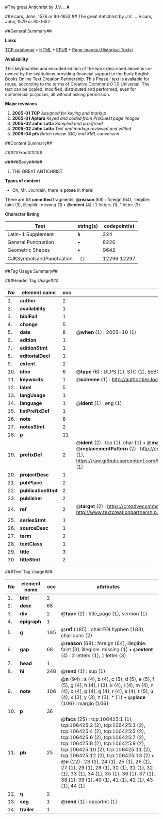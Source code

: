 #The great Antichrist by J.V. ...#

##Vicars, John, 1579 or 80-1652.##
The great Antichrist by J.V. ...
Vicars, John, 1579 or 80-1652.

##General Summary##

**Links**

[TCP catalogue](http://www.ota.ox.ac.uk/tcp/)  • 
[HTML](http://tei.it.ox.ac.uk/tcp/Texts-HTML/free/A64/A64899.html)  • 
[EPUB](http://tei.it.ox.ac.uk/tcp/Texts-EPUB/free/A64/A64899.epub) • 
[Page images (Historical Texts)](https://data.historicaltexts.jisc.ac.uk/view?pubId=eebo-17356524e&pageId=eebo-17356524e-106425-1)

**Availability**

This keyboarded and encoded edition of the
	       work described above is co-owned by the institutions
	       providing financial support to the Early English Books
	       Online Text Creation Partnership. This Phase I text is
	       available for reuse, according to the terms of Creative
	       Commons 0 1.0 Universal. The text can be copied,
	       modified, distributed and performed, even for
	       commercial purposes, all without asking permission.

**Major revisions**

1. __2005-01__ __TCP__ *Assigned for keying and markup*
1. __2005-01__ __Aptara__ *Keyed and coded from ProQuest page images*
1. __2005-02__ __John Latta__ *Sampled and proofread*
1. __2005-02__ __John Latta__ *Text and markup reviewed and edited*
1. __2005-04__ __pfs__ *Batch review (QC) and XML conversion*

##Content Summary##

#####Front#####

#####Body#####

1. THE GREAT
ANTICHRIST.

**Types of content**

  * Oh, Mr. Jourdain, there is **prose** in there!

There are 68 **ommitted** fragments! 
 @__reason__ (68) : foreign (64), illegible: faint (3), illegible: missing (1)  •  @__extent__ (4) : 2 letters (1), 1 letter (3)

**Character listing**


|Text|string(s)|codepoint(s)|
|---|---|---|
|Latin-1 Supplement|à|224|
|General Punctuation|•|8226|
|Geometric Shapes|▪|9642|
|CJKSymbolsandPunctuation|〈〉|12296 12297|

##Tag Usage Summary##

###Header Tag Usage###

|No|element name|occ|attributes|
|---|---|---|---|
|1.|__author__|2||
|2.|__availability__|1||
|3.|__biblFull__|1||
|4.|__change__|5||
|5.|__date__|8| @__when__ (1) : 2005-10 (1)|
|6.|__edition__|1||
|7.|__editionStmt__|1||
|8.|__editorialDecl__|1||
|9.|__extent__|2||
|10.|__idno__|6| @__type__ (6) : DLPS (1), STC (2), EEBO-CITATION (1), OCLC (1), VID (1)|
|11.|__keywords__|1| @__scheme__ (1) : http://authorities.loc.gov/ (1)|
|12.|__label__|5||
|13.|__langUsage__|1||
|14.|__language__|1| @__ident__ (1) : eng (1)|
|15.|__listPrefixDef__|1||
|16.|__note__|8||
|17.|__notesStmt__|2||
|18.|__p__|11||
|19.|__prefixDef__|2| @__ident__ (2) : tcp (1), char (1)  •  @__matchPattern__ (2) : ([0-9\-]+):([0-9IVX]+) (1), (.+) (1)  •  @__replacementPattern__ (2) : http://eebo.chadwyck.com/downloadtiff?vid=$1&page=$2 (1), https://raw.githubusercontent.com/textcreationpartnership/Texts/master/tcpchars.xml#$1 (1)|
|20.|__projectDesc__|1||
|21.|__pubPlace__|2||
|22.|__publicationStmt__|2||
|23.|__publisher__|2||
|24.|__ref__|2| @__target__ (2) : https://creativecommons.org/publicdomain/zero/1.0/ (1), http://www.textcreationpartnership.org/docs/. (1)|
|25.|__seriesStmt__|1||
|26.|__sourceDesc__|1||
|27.|__term__|2||
|28.|__textClass__|1||
|29.|__title__|3||
|30.|__titleStmt__|2||


###Text Tag Usage###

|No|element name|occ|attributes|
|---|---|---|---|
|1.|__bibl__|2||
|2.|__desc__|68||
|3.|__div__|2| @__type__ (2) : title_page (1), sermon (1)|
|4.|__epigraph__|1||
|5.|__g__|185| @__ref__ (185) : char:EOLhyphen (183), char:punc (2)|
|6.|__gap__|68| @__reason__ (68) : foreign (64), illegible: faint (3), illegible: missing (1)  •  @__extent__ (4) : 2 letters (1), 1 letter (3)|
|7.|__head__|1||
|8.|__hi__|248| @__rend__ (1) : sup (1)|
|9.|__note__|106| @__n__ (94) : a (4), b (4), c (5), d (5), e (5), f (5), g (4), h (4), i (3), k (4), l (4), m (4), n (4), o (4), p (4), q (4), r (4), s (4), t (5), u (4), x (3), y (3), z (3), * (1)  •  @__place__ (106) : margin (106)|
|10.|__p__|36||
|11.|__pb__|25| @__facs__ (25) : tcp:106425:1 (1), tcp:106425:2 (2), tcp:106425:3 (2), tcp:106425:4 (2), tcp:106425:5 (2), tcp:106425:6 (2), tcp:106425:7 (2), tcp:106425:8 (2), tcp:106425:9 (2), tcp:106425:10 (2), tcp:106425:11 (2), tcp:106425:12 (2), tcp:106425:13 (2)  •  @__n__ (22) : 23 (1), 24 (1), 25 (1), 26 (1), 27 (1), 29 (1), 28 (1), 30 (1), 31 (1), 32 (1), 33 (1), 34 (1), 35 (1), 36 (1), 37 (1), 38 (1), 39 (1), 40 (1), 41 (1), 42 (1), 43 (1), 44 (1)|
|12.|__q__|2||
|13.|__seg__|1| @__rend__ (1) : decorInit (1)|
|14.|__trailer__|1||
